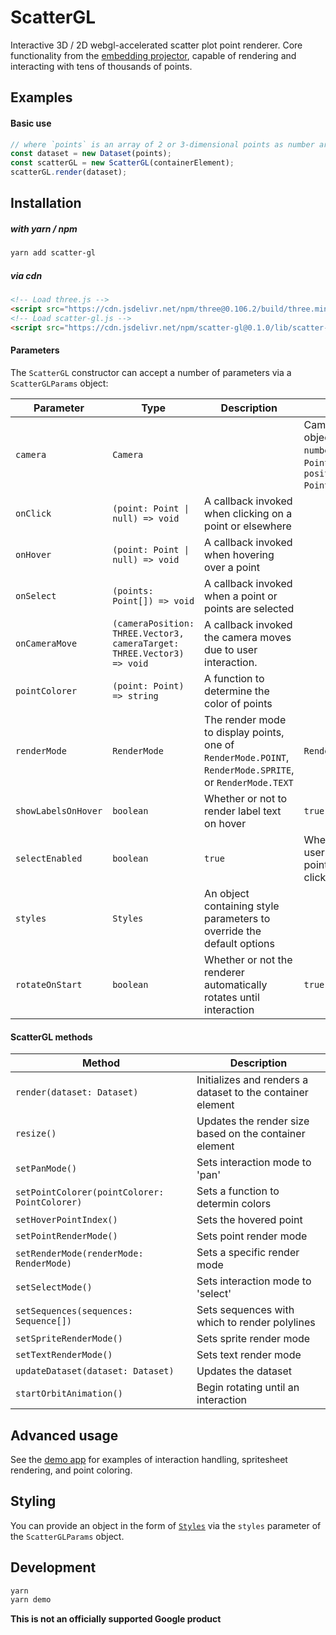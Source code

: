 # ScatterGL

Interactive 3D / 2D webgl-accelerated scatter plot point renderer. Core functionality from the [embedding projector](http://projector.tensorflow.org), capable of rendering and interacting with tens of thousands of points.

## Examples

#### Basic use

```javascript
// where `points` is an array of 2 or 3-dimensional points as number arrays.
const dataset = new Dataset(points);
const scatterGL = new ScatterGL(containerElement);
scatterGL.render(dataset);
```

## Installation

##### with yarn / npm

```bash
yarn add scatter-gl
```

##### via cdn

```html
<!-- Load three.js -->
<script src="https://cdn.jsdelivr.net/npm/three@0.106.2/build/three.min.js"></script>
<!-- Load scatter-gl.js -->
<script src="https://cdn.jsdelivr.net/npm/scatter-gl@0.1.0/lib/scatter-gl.min.js"></script>
```

#### Parameters

The `ScatterGL` constructor can accept a number of parameters via a `ScatterGLParams` object:

| Parameter           | Type                                                                   | Description                                                                                             | default                                                                           |
| ------------------- | ---------------------------------------------------------------------- | ------------------------------------------------------------------------------------------------------- | --------------------------------------------------------------------------------- |
| `camera`            | `Camera`                                                               |                                                                                                         | Camera params object (`zoom: number`, `target: Point3D`, and `position: Point3D`) |
| `onClick`           | `(point: Point \| null) => void`                                       | A callback invoked when clicking on a point or elsewhere                                                |                                                                                   |
| `onHover`           | `(point: Point \| null) => void`                                       | A callback invoked when hovering over a point                                                           |                                                                                   |
| `onSelect`          | `(points: Point[]) => void`                                            | A callback invoked when a point or points are selected                                                  |                                                                                   |
| `onCameraMove`      | `(cameraPosition: THREE.Vector3, cameraTarget: THREE.Vector3) => void` | A callback invoked the camera moves due to user interaction.                                            |                                                                                   |
| `pointColorer`      | `(point: Point) => string`                                             | A function to determine the color of points                                                             |                                                                                   |
| `renderMode`        | `RenderMode`                                                           | The render mode to display points, one of `RenderMode.POINT`, `RenderMode.SPRITE`, or `RenderMode.TEXT` | `RenderMode.POINT`                                                                |
| `showLabelsOnHover` | `boolean`                                                              | Whether or not to render label text on hover                                                            | `true`                                                                            |
| `selectEnabled`     | `boolean`                                                              | `true`                                                                                                  | Whether or not a user can select points by clicking                               |
| `styles`            | `Styles`                                                               | An object containing style parameters to override the default options                                   |                                                                                   |
| `rotateOnStart`     | `boolean`                                                              | Whether or not the renderer automatically rotates until interaction                                     | `true`                                                                            |

#### ScatterGL methods

| Method                                        | Description                                                |
| --------------------------------------------- | ---------------------------------------------------------- |
| `render(dataset: Dataset)`                    | Initializes and renders a dataset to the container element |
| `resize()`                                    | Updates the render size based on the container element     |
| `setPanMode()`                                | Sets interaction mode to 'pan'                             |
| `setPointColorer(pointColorer: PointColorer)` | Sets a function to determin colors                         |
| `setHoverPointIndex()`                        | Sets the hovered point                                     |
| `setPointRenderMode()`                        | Sets point render mode                                     |
| `setRenderMode(renderMode: RenderMode)`       | Sets a specific render mode                                |
| `setSelectMode()`                             | Sets interaction mode to 'select'                          |
| `setSequences(sequences: Sequence[])`         | Sets sequences with which to render polylines              |
| `setSpriteRenderMode()`                       | Sets sprite render mode                                    |
| `setTextRenderMode()`                         | Sets text render mode                                      |
| `updateDataset(dataset: Dataset)`             | Updates the dataset                                        |
| `startOrbitAnimation()`                       | Begin rotating until an interaction                        |

## Advanced usage

See the [demo app](./demo/index.ts) for examples of interaction handling, spritesheet rendering, and point coloring.

## Styling

You can provide an object in the form of [`Styles`](./src/styles.ts) via the `styles` parameter of the `ScatterGLParams` object.

## Development

```bash
yarn
yarn demo
```

**This is not an officially supported Google product**
